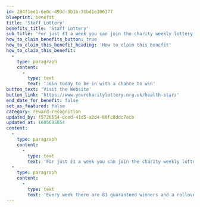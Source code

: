 ```yaml
---
id: 284f1ee1-6e0c-493d-9b1b-31bd1e306377
blueprint: benefit
title: 'Staff Lottery'
benefits_title: 'Staff Lottery'
sub_title: 'For just £1 a week you can join the charity weekly lottery draw run by Health Stars.'
how_to_claim_benefits_button: true
how_to_claim_this_benefit_heading: 'How to claim this benefit'
how_to_claim_this_benefit:
  -
    type: paragraph
    content:
      -
        type: text
        text: 'Join today to be in with a chance to win'
button_text: 'Visit the Website'
button_link: 'https://www.yourcharitylottery.org.uk/health-stars'
end_date_for_benefit: false
set_as_featured: false
category: reward-recognition
updated_by: f5726654-dced-41d5-a2d4-80fc8ddc7ecb
updated_at: 1685695054
content:
  -
    type: paragraph
    content:
      -
        type: text
        text: 'For just £1 a week you can join the charity weekly lottery draw run by Health Stars'
  -
    type: paragraph
    content:
      -
        type: text
        text: 'Every week there are 81 guaranteed winners and a rollover prize from £200 up to £10,000.'
---
```

